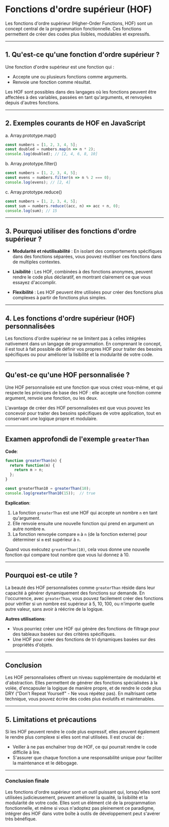 # Fonctions d'ordre supérieur (HOF)

Les fonctions d'ordre supérieur (Higher-Order Functions, HOF) sont un concept central de la programmation fonctionnelle. Ces fonctions permettent de créer des codes plus lisibles, modulables et expressifs.

---

## 1. **Qu'est-ce qu'une fonction d'ordre supérieur ?**

Une fonction d'ordre supérieur est une fonction qui :

- Accepte une ou plusieurs fonctions comme arguments.
- Renvoie une fonction comme résultat.

Les HOF sont possibles dans des langages où les fonctions peuvent être affectées à des variables, passées en tant qu'arguments, et renvoyées depuis d'autres fonctions.

---

## 2. **Exemples courants de HOF en JavaScript**

a. Array.prototype.map()

```js
const numbers = [1, 2, 3, 4, 5];
const doubled = numbers.map(n => n * 2);
console.log(doubled); // [2, 4, 6, 8, 10]
```

b. Array.prototype.filter()

```js
const numbers = [1, 2, 3, 4, 5];
const evens = numbers.filter(n => n % 2 === 0);
console.log(evens); // [2, 4]
```

c. Array.prototype.reduce()

```js
const numbers = [1, 2, 3, 4, 5];
const sum = numbers.reduce((acc, n) => acc + n, 0);
console.log(sum); // 15
```

---

## 3. **Pourquoi utiliser des fonctions d'ordre supérieur ?**

- **Modularité et réutilisabilité** : En isolant des comportements spécifiques dans des fonctions séparées, vous pouvez réutiliser ces fonctions dans de multiples contextes.

- **Lisibilité** : Les HOF, combinées à des fonctions anonymes, peuvent rendre le code plus déclaratif, en montrant clairement ce que vous essayez d'accomplir.

- **Flexibilité** : Les HOF peuvent être utilisées pour créer des fonctions plus complexes à partir de fonctions plus simples.

---

## 4. Les fonctions d'ordre supérieur (HOF) personnalisées

Les fonctions d'ordre supérieur ne se limitent pas à celles intégrées nativement dans un langage de programmation. En comprenant le concept, il est tout à fait possible de définir vos propres HOF pour traiter des besoins spécifiques ou pour améliorer la lisibilité et la modularité de votre code.

---

## Qu'est-ce qu'une HOF personnalisée ?

Une HOF personnalisée est une fonction que vous créez vous-même, et qui respecte les principes de base des HOF : elle accepte une fonction comme argument, renvoie une fonction, ou les deux.

L'avantage de créer des HOF personnalisées est que vous pouvez les concevoir pour traiter des besoins spécifiques de votre application, tout en conservant une logique propre et modulaire.

---

## Examen approfondi de l'exemple `greaterThan`

**Code**:

```js
function greaterThan(n) {
  return function(m) {
    return m > n;
  };
}

const greaterThan10 = greaterThan(10);
console.log(greaterThan10(15));  // true
```

**Explication**:

1. La fonction `greaterThan` est une HOF qui accepte un nombre `n` en tant qu'argument.
2. Elle renvoie ensuite une nouvelle fonction qui prend en argument un autre nombre `m`.
3. La fonction renvoyée compare `m` à `n` (de la fonction externe) pour déterminer si `m` est supérieur à `n`.

Quand vous exécutez `greaterThan(10)`, cela vous donne une nouvelle fonction qui compare tout nombre que vous lui donnez à 10.

---

## Pourquoi est-ce utile ?

La beauté des HOF personnalisées comme `greaterThan` réside dans leur capacité à générer dynamiquement des fonctions sur demande. En l'occurrence, avec `greaterThan`, vous pouvez facilement créer des fonctions pour vérifier si un nombre est supérieur à 5, 10, 100, ou n'importe quelle autre valeur, sans avoir à réécrire de la logique.

**Autres utilisations**:

- Vous pourriez créer une HOF qui génère des fonctions de filtrage pour des tableaux basées sur des critères spécifiques.
- Une HOF pour créer des fonctions de tri dynamiques basées sur des propriétés d'objets.

---

## Conclusion

Les HOF personnalisées offrent un niveau supplémentaire de modularité et d'abstraction. Elles permettent de générer des fonctions spécialisées à la volée, d'encapsuler la logique de manière propre, et de rendre le code plus DRY ("Don't Repeat Yourself" - Ne vous répétez pas). En maîtrisant cette technique, vous pouvez écrire des codes plus évolutifs et maintenables.

---

## 5. **Limitations et précautions**

Si les HOF peuvent rendre le code plus expressif, elles peuvent également le rendre plus complexe si elles sont mal utilisées. Il est crucial de :

- Veiller à ne pas enchaîner trop de HOF, ce qui pourrait rendre le code difficile à lire.
- S'assurer que chaque fonction a une responsabilité unique pour faciliter la maintenance et le débogage.

---

### Conclusion finale

Les fonctions d'ordre supérieur sont un outil puissant qui, lorsqu'elles sont utilisées judicieusement, peuvent améliorer la qualité, la lisibilité et la modularité de votre code. Elles sont un élément clé de la programmation fonctionnelle, et même si vous n'adoptez pas pleinement ce paradigme, intégrer des HOF dans votre boîte à outils de développement peut s'avérer très bénéfique.
